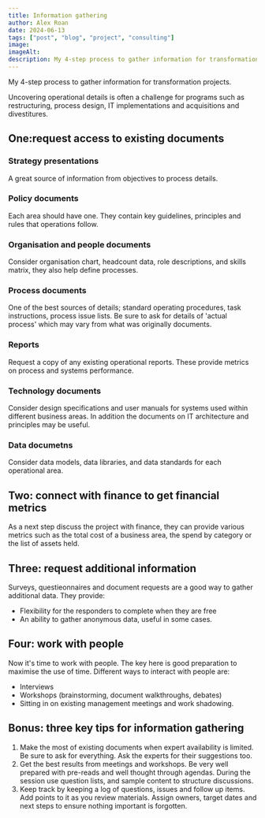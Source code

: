 ```yaml
---
title: Information gathering
author: Alex Roan
date: 2024-06-13
tags: ["post", "blog", "project", "consulting"]
image:
imageAlt:
description: My 4-step process to gather information for transformation projects. Uncovering operational details is often a challenge for programs such as restructuring, process design, IT implementations and acquisitions and divestitures.
---
```


My 4-step process to gather information for transformation projects.

Uncovering operational details is often a challenge for programs such as restructuring, process design, IT implementations and acquisitions and divestitures.

## One:request access to existing documents

### Strategy presentations

A great source of information from objectives to process details.

### Policy documents

Each area should have one. They contain key guidelines, principles and rules that operations follow.

### Organisation and people documents

Consider organisation chart, headcount data, role descriptions, and skills matrix, they also help define processes.

### Process documents

One of the best sources of details; standard operating procedures, task instructions, process issue lists. Be sure to ask for details of 'actual process' which may vary from what was originally documents.

### Reports

Request a copy of any existing operational reports. These provide metrics on process and systems performance.

### Technology documents

Consider design specifications and user manuals for systems used within different business areas. In addition the documents on IT architecture and principles may be useful.

### Data documetns

Consider data models, data libraries, and data standards for each operational area.

## Two: connect with finance to get financial metrics

As a next step discuss the project with finance, they can provide various metrics such as the total cost of a business area, the spend by category or the list of assets held.

## Three: request additional information

Surveys, questieonnaires and document requests are a good way to gather additional data. They provide:

- Flexibility for the responders to complete when they are free
- An ability to gather anonymous data, useful in some cases.

## Four: work with people

Now it's time to work with people. The key here is good preparation to maximise the use of time. Different ways to interact with people are:

- Interviews
- Workshops (brainstorming, document walkthroughs, debates)
- Sitting in on existing management meetings and work shadowing.

## Bonus: three key tips for information gathering

1. Make the most of existing documents when expert availability is limited. Be sure to ask for everything. Ask the experts for their suggestions too.
2. Get the best results from meetings and workshops. Be very well prepared with pre-reads and well thought through agendas. During the session use question lists, and sample content to structure discussions.
3. Keep track by keeping a log of questions, issues and follow up items. Add points to it as you review materials. Assign owners, target dates and next steps to ensure nothing important is forgotten.
